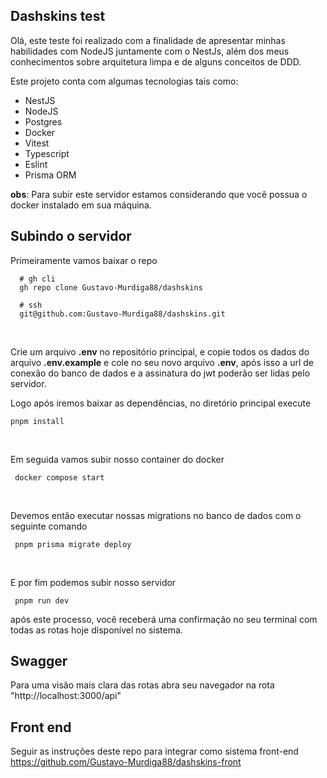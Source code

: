 
## Dashskins test

<p>
 Olá, este teste foi realizado com a finalidade de apresentar minhas habilidades com NodeJS juntamente com o NestJs, além dos meus conhecimentos sobre arquitetura limpa e de alguns conceitos de DDD.

 Este projeto conta com algumas tecnologias tais como:
  
  - NestJS
  - NodeJS
  - Postgres
  - Docker
  - Vitest
  - Typescript
  - Eslint
  - Prisma ORM
</p>

 **obs**: Para subir este servidor estamos considerando que você possua o docker instalado em sua máquina. 


## Subindo o servidor
  Primeiramente vamos baixar o repo

  ```shell
    # gh cli
    gh repo clone Gustavo-Murdiga88/dashskins

    # ssh
    git@github.com:Gustavo-Murdiga88/dashskins.git
  ```
  <br>

  Crie um arquivo **.env** no repositório principal, e copie todos os dados do arquivo **.env.example** e cole no seu novo arquivo **.env**, após isso a url de conexão do banco de dados e a assinatura do jwt poderão ser lidas pelo servidor.

  Logo após iremos baixar as dependências, no diretório principal execute

   ```shell
   pnpm install
   ```
   <br>

   Em seguida vamos subir nosso container do docker

   ```shell
    docker compose start
   ```
   <br>

  Devemos então executar nossas migrations no banco de dados com o seguinte comando

   ```shell
    pnpm prisma migrate deploy
   ```
   <br>

  E por fim podemos subir nosso servidor
  
   ```shell
    pnpm run dev
   ```
  após este processo, você receberá uma confirmação no seu terminal com todas as rotas hoje disponível no sistema.

  ## Swagger

  Para uma visão mais clara das rotas abra seu navegador na rota "http://localhost:3000/api"


  ## Front end
  Seguir as instruções deste repo para integrar como sistema front-end
  https://github.com/Gustavo-Murdiga88/dashskins-front
